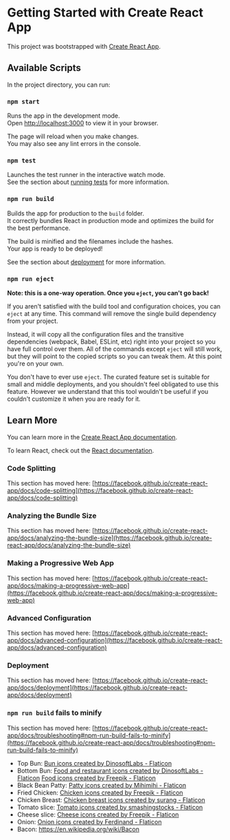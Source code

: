 # Getting Started with Create React App

This project was bootstrapped with [Create React App](https://github.com/facebook/create-react-app).

## Available Scripts

In the project directory, you can run:

### `npm start`

Runs the app in the development mode.\
Open [http://localhost:3000](http://localhost:3000) to view it in your browser.

The page will reload when you make changes.\
You may also see any lint errors in the console.

### `npm test`

Launches the test runner in the interactive watch mode.\
See the section about [running tests](https://facebook.github.io/create-react-app/docs/running-tests) for more information.

### `npm run build`

Builds the app for production to the `build` folder.\
It correctly bundles React in production mode and optimizes the build for the best performance.

The build is minified and the filenames include the hashes.\
Your app is ready to be deployed!

See the section about [deployment](https://facebook.github.io/create-react-app/docs/deployment) for more information.

### `npm run eject`

**Note: this is a one-way operation. Once you `eject`, you can't go back!**

If you aren't satisfied with the build tool and configuration choices, you can `eject` at any time. This command will remove the single build dependency from your project.

Instead, it will copy all the configuration files and the transitive dependencies (webpack, Babel, ESLint, etc) right into your project so you have full control over them. All of the commands except `eject` will still work, but they will point to the copied scripts so you can tweak them. At this point you're on your own.

You don't have to ever use `eject`. The curated feature set is suitable for small and middle deployments, and you shouldn't feel obligated to use this feature. However we understand that this tool wouldn't be useful if you couldn't customize it when you are ready for it.

## Learn More

You can learn more in the [Create React App documentation](https://facebook.github.io/create-react-app/docs/getting-started).

To learn React, check out the [React documentation](https://reactjs.org/).

### Code Splitting

This section has moved here: [https://facebook.github.io/create-react-app/docs/code-splitting](https://facebook.github.io/create-react-app/docs/code-splitting)

### Analyzing the Bundle Size

This section has moved here: [https://facebook.github.io/create-react-app/docs/analyzing-the-bundle-size](https://facebook.github.io/create-react-app/docs/analyzing-the-bundle-size)

### Making a Progressive Web App

This section has moved here: [https://facebook.github.io/create-react-app/docs/making-a-progressive-web-app](https://facebook.github.io/create-react-app/docs/making-a-progressive-web-app)

### Advanced Configuration

This section has moved here: [https://facebook.github.io/create-react-app/docs/advanced-configuration](https://facebook.github.io/create-react-app/docs/advanced-configuration)

### Deployment

This section has moved here: [https://facebook.github.io/create-react-app/docs/deployment](https://facebook.github.io/create-react-app/docs/deployment)

### `npm run build` fails to minify

This section has moved here: [https://facebook.github.io/create-react-app/docs/troubleshooting#npm-run-build-fails-to-minify](https://facebook.github.io/create-react-app/docs/troubleshooting#npm-run-build-fails-to-minify)

- Top Bun: <a href="https://www.flaticon.com/free-icons/bun" title="bun icons">Bun icons created by DinosoftLabs - Flaticon</a>
- Bottom Bun: <a href="https://www.flaticon.com/free-icons/food-and-restaurant" title="food and restaurant icons">Food and restaurant icons created by DinosoftLabs - Flaticon</a>
<a href="https://www.flaticon.com/free-icons/food" title="food icons">Food icons created by Freepik - Flaticon</a>
- Black Bean Patty: <a href="https://www.flaticon.com/free-icons/patty" title="patty icons">Patty icons created by Mihimihi - Flaticon</a>
- Fried Chicken: <a href="https://www.flaticon.com/free-icons/chicken" title="chicken icons">Chicken icons created by Freepik - Flaticon</a>
- Chicken Breast: <a href="https://www.flaticon.com/free-icons/chicken-breast" title="chicken breast icons">Chicken breast icons created by surang - Flaticon</a>
- Tomato slice: <a href="https://www.flaticon.com/free-icons/tomato" title="tomato icons">Tomato icons created by smashingstocks - Flaticon</a>
- Cheese slice: <a href="https://www.flaticon.com/free-icons/cheese" title="cheese icons">Cheese icons created by Freepik - Flaticon</a>
- Onion: <a href="https://www.flaticon.com/free-icons/onion" title="onion icons">Onion icons created by Ferdinand - Flaticon</a>
- Bacon: https://en.wikipedia.org/wiki/Bacon 